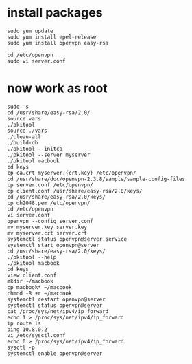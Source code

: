 # install packages

    sudo yum update
    sudo yum install epel-release
    sudo yum install openvpn easy-rsa

    cd /etc/openvpn
    sudo vi server.conf

# now work as root

    sudo -s
    cd /usr/share/easy-rsa/2.0/
    source vars
    ./pkitool
    source ./vars
    ./clean-all
    ./build-dh
    ./pkitool --initca
    ./pkitool --server myserver
    ./pkitool macbook
    cd keys
    cp ca.crt myserver.{crt,key} /etc/openvpn/
    cd /usr/share/doc/openvpn-2.3.8/sample/sample-config-files
    cp server.conf /etc/openvpn/
    cp client.conf /usr/share/easy-rsa/2.0/keys/
    cd /usr/share/easy-rsa/2.0/keys/
    cp dh2048.pem /etc/openvpn/
    cd /etc/openvpn
    vi server.conf
    openvpn --config server.conf
    mv myserver.key server.key
    mv myserver.crt server.crt
    systemctl status openvpn@server.service
    systemctl start openvpn@server
    cd /usr/share/easy-rsa/2.0/keys/
    ./pkitool --help
    ./pkitool macbook
    cd keys
    view client.conf 
    mkdir ~/macbook
    cp macbook* ~/macbook
    chmod -R +r ~/macbook
    systemctl restart openvpn@server
    systemctl status openvpn@server
    cat /proc/sys/net/ipv4/ip_forward
    echo 1 > /proc/sys/net/ipv4/ip_forward
    ip route ls
    ping 10.8.0.2
    vi /etc/sysctl.conf 
    echo 0 > /proc/sys/net/ipv4/ip_forward
    sysctl -p
    systemctl enable openvpn@server
